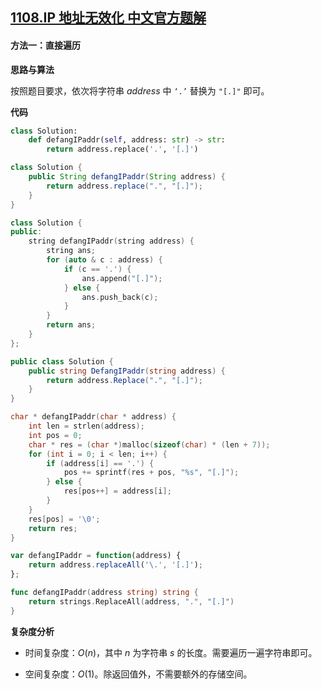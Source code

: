 ## [1108.IP 地址无效化 中文官方题解](https://leetcode.cn/problems/defanging-an-ip-address/solutions/100000/ip-di-zhi-wu-xiao-hua-by-leetcode-soluti-7q15)

#### 方法一：直接遍历

**思路与算法**

按照题目要求，依次将字符串 $\textit{address}$ 中 $\texttt{`.'}$ 替换为 $\texttt{"[.]"}$ 即可。

**代码**

```Python [sol1-Python3]
class Solution:
    def defangIPaddr(self, address: str) -> str:
        return address.replace('.', '[.]')
```

```Java [sol1-Java]
class Solution {
    public String defangIPaddr(String address) {
        return address.replace(".", "[.]");
    }
}
```

```C++ [sol1-C++]
class Solution {
public:
    string defangIPaddr(string address) {
        string ans;
        for (auto & c : address) {
            if (c == '.') {
                ans.append("[.]");
            } else {
                ans.push_back(c);
            }
        }
        return ans;
    }
};
```

```C# [sol1-C#]
public class Solution {
    public string DefangIPaddr(string address) {
        return address.Replace(".", "[.]");
    }
}
```

```C [sol1-C]
char * defangIPaddr(char * address) {
    int len = strlen(address);
    int pos = 0;
    char * res = (char *)malloc(sizeof(char) * (len + 7));
    for (int i = 0; i < len; i++) {
        if (address[i] == '.') {
            pos += sprintf(res + pos, "%s", "[.]");
        } else {
            res[pos++] = address[i];
        }
    }
    res[pos] = '\0';
    return res;
}
```

```JavaScript [sol1-JavaScript]
var defangIPaddr = function(address) {
    return address.replaceAll('\.', '[.]');
};
```

```go [sol1-Golang]
func defangIPaddr(address string) string {
    return strings.ReplaceAll(address, ".", "[.]")
}
```

**复杂度分析**

+ 时间复杂度：$O(n)$，其中 $n$ 为字符串 $s$ 的长度。需要遍历一遍字符串即可。

+ 空间复杂度：$O(1)$。除返回值外，不需要额外的存储空间。